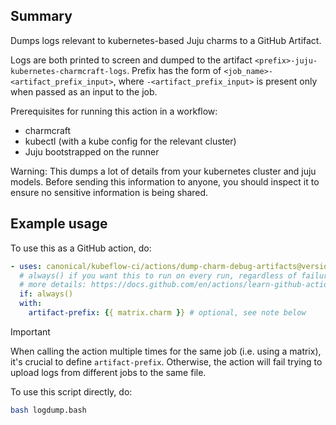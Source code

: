 ## Summary

Dumps logs relevant to kubernetes-based Juju charms to a GitHub Artifact.

Logs are both printed to screen and dumped to the artifact `<prefix>-juju-kubernetes-charmcraft-logs`. Prefix has the form of `<job_name>-<artifact_prefix_input>`, where `-<artifact_prefix_input>` is present only when passed as an input to the job.

Prerequisites for running this action in a workflow:
* charmcraft
* kubectl (with a kube config for the relevant cluster)
* Juju bootstrapped on the runner

Warning: This dumps a lot of details from your kubernetes cluster and juju models.
Before sending this information to anyone, you should inspect it to ensure no
sensitive information is being shared.

## Example usage

To use this as a GitHub action, do:

```yaml
- uses: canonical/kubeflow-ci/actions/dump-charm-debug-artifacts@version
  # always() if you want this to run on every run, regardless of failure. 
  # more details: https://docs.github.com/en/actions/learn-github-actions/expressions#status-check-functions
  if: always()
  with:
    artifact-prefix: {{ matrix.charm }} # optional, see note below
```

> [!IMPORTANT]
> When calling the action multiple times for the same job (i.e. using a matrix), it's crucial to define `artifact-prefix`. Otherwise, the action will fail trying to upload logs from different jobs to the same file.

To use this script directly, do:

```bash
bash logdump.bash
```
